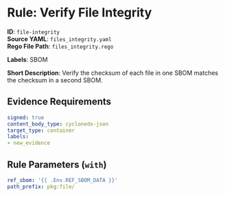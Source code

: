 # Rule: Verify File Integrity

**ID**: `file-integrity`  
**Source YAML**: `files_integrity.yaml`  
**Rego File Path**: `files_integrity.rego`  

**Labels**: SBOM

**Short Description**: Verify the checksum of each file in one SBOM matches the checksum in a second SBOM.

## Evidence Requirements

```yaml
signed: true
content_body_type: cyclonedx-json
target_type: container
labels:
- new_evidence
```
## Rule Parameters (`with`)

```yaml
ref_sbom: '{{ .Env.REF_SBOM_DATA }}'
path_prefix: pkg:file/
```
